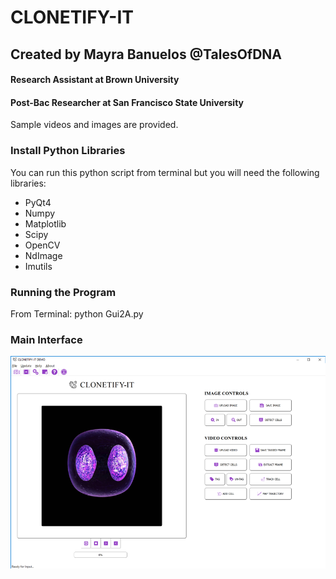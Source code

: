 # CLONETIFY-IT

## Created by Mayra Banuelos @TalesOfDNA
#### Research Assistant at Brown University
#### Post-Bac Researcher at San Francisco State University

   Sample videos and images are provided.

### Install Python Libraries
You can run this python script from terminal but you will need the following libraries: 
  - PyQt4
  - Numpy
  - Matplotlib
  - Scipy 
  - OpenCV
  - NdImage
  - Imutils 

### Running the Program

From Terminal: python Gui2A.py 

### Main Interface 

<img src="images/1.png"
      alt="Home Screen"
      style="float: left; margin-right: 10px;"
      width="700"/>





